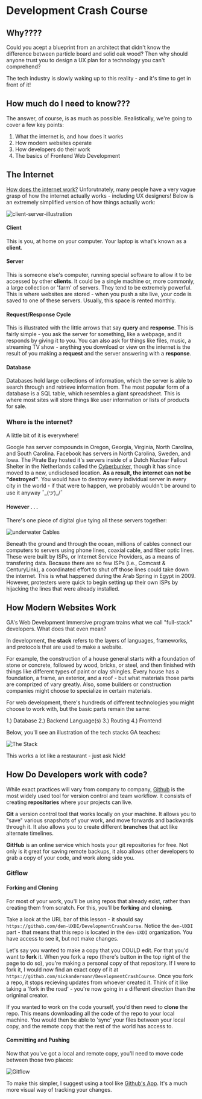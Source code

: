 # Development Crash Course

## Why????
Could you acept a blueprint from an architect that didn't know the difference between particle board and solid oak wood? Then why should anyone trust you to design a UX plan for a technology you can't comprehend?

The tech industry is slowly waking up to this reality - and it's time to get in front of it!


## How much do I need to know???
The answer, of course, is as much as possible. Realistically, we're going to cover a few key points:

1. What the internet is, and how does it works
2. How modern websites operate
3. How developers do their work
4. The basics of Frontend Web Development

## The Internet
[How does the internet work?](https://youtu.be/iDbyYGrswtg)
Unforutnately, many people have a very vague grasp of how the internet actually works - including UX designers! Below is an extremely simplified version of how things actually work:

![client-server-illustration](img/client-server-illustration.gif)

#### Client
This is you, at home on your computer. Your laptop is what's known as a **client**. 

#### Server
This is someone else's computer, running special software to allow it to be accessed by other **clients**. It could be a single machine or, more commonly, a large collection or 'farm' of servers. They tend to be extremely powerful. This is where websites are stored - when you push a site live, your code is saved to one of these servers. Usually, this space is rented monthly.

#### Request/Response Cycle
This is illustrated with the little arrows that say **query** and **response**. This is fairly simple - you ask the server for something, like a webpage, and it responds by giving it to you. You can also ask for things like files, music, a streaming TV show - anything you download or view on the internet is the result of you making a **request** and the server answering with a **response**.

#### Database
Databases hold large collections of information, which the server is able to search through and retrieve information from. The most popular form of a database is a SQL table, which resembles a giant spreadsheet. This is where most sites will store things like user information or lists of products for sale.

### Where is the internet?
A little bit of it is everywhere! 

Google has server compounds in Oregon, Georgia, Virginia, North Carolina, and South Carolina. Facebook has servers in North Carolina, Sweden, and Iowa. The Pirate Bay hosted it's servers inside of a Dutch Nuclear Fallout Shelter in the Netherlands called the [Cyberbunker](https://en.wikipedia.org/wiki/CyberBunker), though it has since moved to a new, undisclosed location. **As a result, the internet can not be "destroyed"**. You would have to destroy every individual server in every city in the world - if that were to happen, we probably wouldn't be around to use it anyway ¯\_(ツ)_/¯

#### However . . .
There's one piece of digital glue tying all these servers together: 

![underwater Cables](img/network-nodes.png)

Beneath the ground and through the ocean, millions of cables connect our computers to servers using phone lines, coaxial cable, and fiber optic lines. These were built by ISPs, or Internet Service Providers, as a means of transfering data. Because there are so few ISPs (i.e., Comcast & CenturyLink), a coordinated effort to shut off those lines could take down the internet. This is what happened during the Arab Spring in Egypt in 2009. However, protesters were quick to begin setting up their own ISPs by hijacking the lines that were already installed. 

## How Modern Websites Work

GA's Web Development Immersive program trains what we call "full-stack" developers. What does that even mean?

In development, the **stack** refers to the layers of languages, frameworks, and protocols that are used to make a website. 

For example, the construction of a house general starts with a foundation of stone or concrete, followed by wood, bricks, or steel, and then finished with things like different types of paint or clay shingles. Every house has a foundation, a frame, an exterior, and a roof - but what materials those parts are comprized of vary greatly. Also, some builders or construction companies might choose to specialize in certain materials.

For web development, there's hundreds of different technologies you might choose to work with, but the basic parts remain the same:

1.) Database
2.) Backend Language(s)
3.) Routing
4.) Frontend

Below, you'll see an illustration of the tech stacks GA teaches:

![The Stack](img/TheStack.png)

This works a lot like a restaurant - just ask Nick!

## How Do Developers work with code?

While exact practices will vary from company to company, [Github](https://github.com/) is the most widely used tool for version control and team workflow. It consists of creating **repositories** where your projects can live.

**Git** a version control tool that works locally on your machine. It allows you to "save" various snapshots of your work, and move forwards and backwards through it. It also allows you to create different **branches** that act like alternate timelines. 

**GitHub** is an online service which hosts your git repositories for free. Not only is it great for saving remote backups, it also allows other developers to grab a copy of your code, and work along side you.

### Gitflow

#### Forking and Cloning

For most of your work, you'll be using repos that already exist, rather than creating them from scratch. For this, you'll be **forking** and **cloning**.

Take a look at the URL bar of this lesson - it should say `https://github.com/den-UXDI/DevelopmentCrashCourse`. Notice the `den-UXDI` part - that means that this repo is located in the `den-UXDI` organization. You have access to see it, but not make changes. 

Let's say you wanted to make a copy that you COULD edit. For that you'd want to **fork** it. When you fork a repo (there's button in the top right of the page to do so), you're making a personal copy of that repository. If I were to fork it, I would now find an exact copy of it at `https://github.com/nickandersonr/DevelopmentCrashCourse`.
Once you fork a repo, it stops recieving updates from whoever created it. Think of it like taking a 'fork in the road' - you're now going in a different direction than the origninal creator.

If you wanted to work on the code yourself, you'd then need to **clone** the repo. This means downloading all the code of the repo to your local machine. You would then be able to 'sync' your files between your local copy, and the remote copy that the rest of the world has access to.

#### Committing and Pushing

Now that you've got a local and remote copy, you'll need to move code between those two places:

![Gitflow](img/gitflow.png)

To make this simpler, I suggest using a tool like [Github's App](https://desktop.github.com/). It's a much more visual way of tracking your changes.














